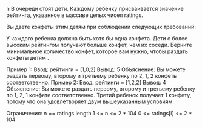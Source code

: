 n В очереди стоят дети. Каждому ребенку присваивается значение рейтинга, указанное в массиве целых чисел ratings.

Вы даете конфеты этим детям при соблюдении следующих требований:

У каждого ребенка должна быть хотя бы одна конфета.
Дети с более высоким рейтингом получают больше конфет, чем их соседи.
Верните минимальное количество конфет, которое вам нужно, чтобы раздать конфеты детям .

Пример 1:
Ввод: рейтинги = [1,0,2]
 Вывод: 5
 Объяснение: Вы можете раздать первому, второму и третьему ребенку по 2, 1, 2 конфеты соответственно.
Пример 2:
Ввод: рейтинги = [1,2,2]
 Вывод: 4
 Объяснение: Вы можете раздать первому, второму и третьему ребенку по 1, 2, 1 конфете соответственно.
Третий ребенок получает 1 конфету, потому что она удовлетворяет двум вышеуказанным условиям.
 
Ограничения:
n == ratings.length
1 <= n <= 2 * 104
0 <= ratings[i] <= 2 * 104